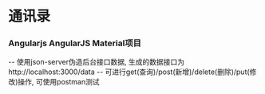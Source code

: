 # 通讯录

### Angularjs  AngularJS Material项目

-- 使用json-server伪造后台接口数据, 生成的数据接口为http://localhost:3000/data
-- 可进行get(查询)/post(新增)/delete(删除)/put(修改)操作, 可使用postman测试



